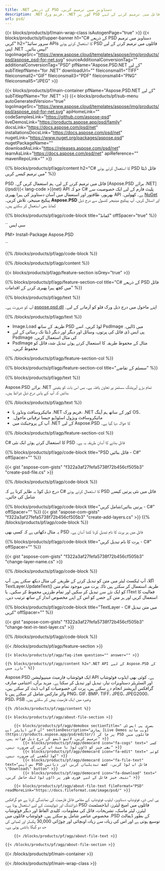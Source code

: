 ```yaml
---
title: .NET کے ذریعے PSD دستاویز میں ترمیم کریں۔
description: .NET فریم ورک، .NET کور پر PSD فائل میں ترمیم کرنے کے لیے C# سورس کوڈ۔
url: psd/
---
```


{{< blocks/products/pf/main-wrap-class isAutogenPage="true" >}}
{{< blocks/products/pf/upper-banner h1="C# کے ذریعے PSD دستاویز میں ترمیم کریں" h2="سرور سائیڈ APIs کا استعمال کرتے ہوئے PSD فائلوں میں ترمیم کرنے کے لیے اپنی .NET ایپس بنائیں۔" logoImageSrc="https://www.aspose.cloud/templates/aspose/img/products/psd/aspose_psd-for-net.svg" sourceAdditionalConversionTag="" additionalConversionTag="PSD" pfName="Aspose.PSD.NET کے لیے" subTitlepfName="for .NET" downloadUrl="" fileiconsmall1="TIFF" fileiconsmall2="GIF" fileiconsmall3="PDF" fileiconsmall4="PNG" fileiconsmall5="JPEG" >}}

{{< blocks/products/pf/main-container pfName="Aspose.PSD.NET کے لیے" subTitlepfName="for .NET" >}}
{{< blocks/products/pf/sub-menu autoGeneratedVersion="true" logoImageSrc="https://www.aspose.cloud/templates/aspose/img/products/psd/aspose_psd-for-net.svg" apiHomeLink="" codeSamplesLink="https://github.com/aspose-psd" liveDemosLink="https://products.aspose.app/psd/family" docsLink="https://docs.aspose.com/psd/net" installationsDocsLink="https://docs.aspose.com/psd/net" nugetLink="https://www.nuget.org/packages/aspose.psd" nugetPackageName="" downloadAsLink="https://releases.aspose.com/psd/net" learnAsLink="https://docs.aspose.com/psd/net" apiReference="" mavenRepoLink="" >}}

{{% blocks/products/pf/agp/content h2="C# کا استعمال کرتے ہوئے PSD فائل ڈیٹا میں ترمیم کیسے کریں" %}}

 PSD فائل میں ترمیم کرنے کے لیے، ہم استعمال کریں گے۔
 [Aspose.PSD برائے .NET](/psd/{{< lang-code >}}net)
 API جو کہ C# پلیٹ فارم کے لیے ایک خصوصیت سے بھرپور، طاقتور اور استعمال میں آسان دستاویز کی ہیرا پھیری API ہے۔ کھولیں۔
 [NuGet](https://www.nuget.org/packages/aspose.psd)
 پیکیج مینیجر، تلاش کریں۔
 **Aspose.PSD**
 اور انسٹال کریں. آپ پیکیج مینیجر کنسول سے درج ذیل کمانڈ بھی استعمال کر سکتے ہیں۔

{{% blocks/products/pf/agp/code-block title="کمانڈ" offSpacer="true" %}}

`` سی ایس

PM> Install-Package Aspose.PSD

``

{{% /blocks/products/pf/agp/code-block %}}

{{% /blocks/products/pf/agp/content %}}

{{< blocks/products/pf/agp/feature-section isGrey="true" >}}

{{% blocks/products/pf/agp/feature-section-col title="C# کے ذریعے PSD فائل میں کچھ ہیرا پھیری کرنے کے اقدامات" %}}

{{% blocks/products/pf/agp/text %}}

 آپ کو ضرورت ہے۔
 [aspose.psd.dll](https://releases.aspose.com/psd/net)
 اپنے ماحول میں درج ذیل ورک فلو کو آزمانے کے لیے۔

{{% /blocks/products/pf/agp/text %}}

+ Image.Load طریقہ کے ساتھ PSD لوڈ کریں۔ اسے PsdImage میں ڈالیں۔
+ پی ایس ڈی فائل کی پرتوں، وسائل اور دیگر اور دیگر ڈیٹا تک رسائی کے لیے PsdImage کی مثال استعمال کریں۔
+ PsdImage مثال کے محفوظ طریقہ کا استعمال کرتے ہوئے تبدیل شدہ فائل کو محفوظ کریں۔

{{% /blocks/products/pf/agp/feature-section-col %}}

{{% blocks/products/pf/agp/feature-section-col title="سسٹم کے تقاضے" %}}

{{% blocks/products/pf/agp/text %}}

 Aspose.PSD برائے .NET تمام بڑے آپریٹنگ سسٹمز پر تعاون یافتہ ہے۔ بس اس بات کو یقینی بنائیں کہ آپ کے پاس درج ذیل شرائط ہیں۔

{{% /blocks/products/pf/agp/text %}}

- مائیکروسافٹ ونڈوز یا .NET فریم ورک، .NET کور کے ساتھ ہم آہنگ OS۔
- مائیکروسافٹ ویژول اسٹوڈیو جیسا ترقیاتی ماحول۔
- آپ کے پروجیکٹ میں .NET کے لیے Aspose.PSD کا حوالہ دیا گیا ہے۔

{{% /blocks/products/pf/agp/feature-section-col %}}


C# کا استعمال کرتے ہوئے ایک نئی PSD فائل بنانے کا آسان طریقہ یہ ہے۔
<!-- CODE-BLOCK -->
{{% blocks/products/pf/agp/code-block title="PSD فائل بنائیں - C#" offSpacer="" %}}

{{< gist "aspose-com-gists" "f322a3af27fefa5738f72b456cf505b3" "create-psd-file.cs" >}}

{{% /blocks/products/pf/agp/code-block %}}


درج ذیل کوڈ یہ ظاہر کرتا ہے کہ C# کا استعمال کرتے ہوئے PSD فائل میں نئی ​​پرتیں کیسے شامل کی جائیں۔
<!-- CODE-BLOCK -->
{{% blocks/products/pf/agp/code-block title="پرتیں بنائیں/شامل کریں - C#" offSpacer="" %}}
{{< gist "aspose-com-gists" "f322a3af27fefa5738f72b456cf505b3" "create-add-layers.cs" >}}
{{% /blocks/products/pf/agp/code-block %}}


یہ مثال دکھاتی ہے کہ کسی بھی PSD فائل میں ہر پرت کا نام تبدیل کرنا کتنا آسان ہے۔
<!-- CODE-BLOCK -->
{{% blocks/products/pf/agp/code-block title="پرت کا نام تبدیل کریں - C#" offSpacer="" %}}

{{< gist "aspose-com-gists" "f322a3af27fefa5738f72b456cf505b3" "change-layer-name.cs" >}}

{{% /blocks/products/pf/agp/code-block %}}


اگلا، آپ ٹیکسٹ لیئر میں متن کو تبدیل کرنے کے طریقے کی مثال دیکھ سکتے ہیں۔ آپ TextLayer.UpdateText() طریقہ استعمال کر سکتے ہیں تاکہ پرت میں موجود تمام متن کو ایک نئے سے تبدیل کر سکیں اور تمام طرزیں محفوظ کر سکیں۔
یا IText فعالیت کا استعمال کریں اور ہر متن کے حصے کو اس کے اپنے مخصوص انداز کے ساتھ ترتیب دیں۔
<!-- CODE-BLOCK -->
{{% blocks/products/pf/agp/code-block title="TextLayer - C# میں متن تبدیل کریں" offSpacer="" %}}

{{< gist "aspose-com-gists" "f322a3af27fefa5738f72b456cf505b3" "change-text-in-text-layer.cs" >}}

{{% /blocks/products/pf/agp/code-block %}}

{{< /blocks/products/pf/agp/feature-section >}}

    {{< blocks/products/pf/agp/faq-item question="" answer="" >}}
 

<!-- aboutfile Starts -->

    {{% blocks/products/pf/agp/content h2=".NET API کے لیے Aspose.PSD کے بارے میں" %}}

 Aspose.PSD ایک فوٹوشاپ فارمیٹ مینیپولیشن API ہے۔ کوئی بھی ایڈوب فوٹوشاپ اور السٹریٹر دستاویزات تیار، تبدیل اور تبدیل کر سکتا ہے۔ مزید برآں، اختتامی صارف گرافکس آپریشنز انجام دے سکتے ہیں، پرت کی خصوصیات کو اپ ڈیٹ کر سکتے ہیں، واٹر مارکس شامل کر سکتے ہیں یا PNG، GIF، BMP، TIFF، JPEG، JPEG2000، PSD، PSB وغیرہ میں ایک فارمیٹ پیش کر سکتے ہیں۔



    {{% /blocks/products/pf/agp/content %}}

    {{< blocks/products/pf/agp/about-file-section >}}

        {{< blocks/products/pf/agp/demobox sectionTitle=" بصری پی ایس ڈی آن لائن ایڈیٹر ایپ" sectionDescription="ہماری [Live Demos ویب سائٹ](https://products.aspose.app/psd/editor/) پر جا کر PSD فائلوں میں ترمیم کریں۔ لائیو ڈیمو کے درج ذیل فوائد ہیں۔" >}}
            {{< blocks/products/pf/agp/democard icon="fa-cogs" text=" کسی بھی چیز کو ڈاؤن لوڈ یا سیٹ اپ کرنے کی ضرورت نہیں۔" >}}
            {{< blocks/products/pf/agp/democard icon="fa-edit" text=" کوئی کوڈ لکھنے کی ضرورت نہیں۔" >}}
            {{< blocks/products/pf/agp/democard icon="fa-file-text" text="بس اپنی PSD فائل اپ لوڈ کریں، کچھ تبدیلیاں کریں اور دبائیں \"Download\" button" >}}
            {{< blocks/products/pf/agp/democard icon="fa-download" text=" نتیجہ خیز فائل کے لیے فوری طور پر ڈاؤن لوڈ لنک حاصل کریں۔" >}}

        {{< blocks/products/pf/agp/about-file-text fileFormat="PSD" readMoreLink="https://docs.fileformat.com/image/psd/" >}}
پی ایس ڈی، فوٹوشاپ دستاویز، ایڈوب فوٹوشاپ کے مقامی فائل فارمیٹ کی نمائندگی کرتا ہے جو گرافکس ڈیزائننگ اور ڈیولپمنٹ کے لیے استعمال ہوتا ہے۔ PSD فائلوں میں امیج لیئرز، ایڈجسٹمنٹ لیئرز، لیئر ماسک، تشریحات، فائل کی معلومات، کلیدی الفاظ اور دیگر فوٹوشاپ مخصوص عناصر شامل ہو سکتے ہیں۔ فوٹوشاپ فائلوں میں .PSD کے بطور ڈیفالٹ توسیع ہوتی ہے اور اس کی زیادہ سے زیادہ اونچائی اور چوڑائی 30,000 پکسلز اور لمبائی کی حد دو گیگا بائٹس ہوتی ہے۔

        {{< /blocks/products/pf/agp/about-file-text >}}

    {{< /blocks/products/pf/agp/about-file-section >}}

<!-- aboutfile Ends -->

{{< /blocks/products/pf/main-container >}}
    
{{< /blocks/products/pf/main-wrap-class >}}
